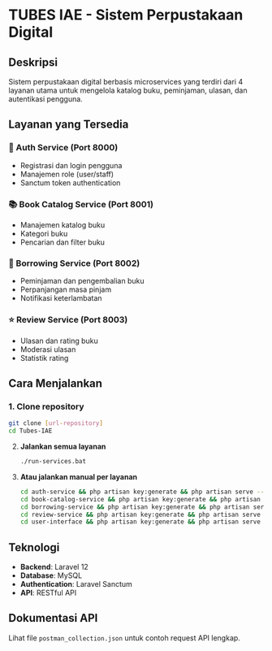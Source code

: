 # TUBES IAE - Sistem Perpustakaan Digital

## Deskripsi
Sistem perpustakaan digital berbasis microservices yang terdiri dari 4 layanan utama untuk mengelola katalog buku, peminjaman, ulasan, dan autentikasi pengguna.

## Layanan yang Tersedia

### 🔐 Auth Service (Port 8000)
- Registrasi dan login pengguna
- Manajemen role (user/staff)
- Sanctum token authentication

### 📚 Book Catalog Service (Port 8001)
- Manajemen katalog buku
- Kategori buku
- Pencarian dan filter buku

### 📖 Borrowing Service (Port 8002)
- Peminjaman dan pengembalian buku
- Perpanjangan masa pinjam
- Notifikasi keterlambatan

### ⭐ Review Service (Port 8003)
- Ulasan dan rating buku
- Moderasi ulasan
- Statistik rating

## Cara Menjalankan

### 1. **Clone repository**
   ```bash
   git clone [url-repository]
   cd Tubes-IAE
   ```

2. **Jalankan semua layanan**
   ```bash
   ./run-services.bat
   ```

3. **Atau jalankan manual per layanan**
   ```bash
   cd auth-service && php artisan key:generate && php artisan serve --port=8000
   cd book-catalog-service && php artisan key:generate && php artisan serve --port=8001
   cd borrowing-service && php artisan key:generate && php artisan serve --port=8002
   cd review-service && php artisan key:generate && php artisan serve --port=8003
   cd user-interface && php artisan key:generate && php artisan serve --port==8004
   ```

## Teknologi
- **Backend**: Laravel 12
- **Database**: MySQL
- **Authentication**: Laravel Sanctum
- **API**: RESTful API

## Dokumentasi API
Lihat file `postman_collection.json` untuk contoh request API lengkap.